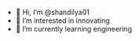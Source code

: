 - 👋 Hi, I’m @shandilya01
- 👀 I’m interested in innovating
- 🌱 I’m currently learning engineering

<!---
shandilya01/shandilya01 is a ✨ special ✨ repository because its `README.md` (this file) appears on your GitHub profile.
You can click the Preview link to take a look at your changes.
--->
